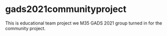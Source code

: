 # gads2021communityproject
This is educational team project we M35 GADS 2021 group turned in for the community project.
